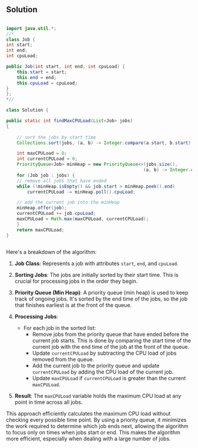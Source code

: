 ## Solution

``` java

import java.util.*;
//*
class Job {
int start;
int end;
int cpuLoad;

public Job(int start, int end, int cpuLoad) {
	this.start = start;
	this.end = end;
	this.cpuLoad = cpuLoad;
}
};
*//

class Solution {

public static int findMaxCPULoad(List<Job> jobs)
{
	
	// sort the jobs by start time
	Collections.sort(jobs, (a, b) -> Integer.compare(a.start, b.start));

	int maxCPULoad = 0;
	int currentCPULoad = 0;
	PriorityQueue<Job> minHeap = new PriorityQueue<>(jobs.size(), 
													(a, b) -> Integer.compare(a.end, b.end));
	for (Job job : jobs) {
	// remove all jobs that have ended
	while (!minHeap.isEmpty() && job.start > minHeap.peek().end)
		currentCPULoad -= minHeap.poll().cpuLoad;

	// add the current job into the minHeap
	minHeap.offer(job);
	currentCPULoad += job.cpuLoad;
	maxCPULoad = Math.max(maxCPULoad, currentCPULoad);
	}
	return maxCPULoad;
}



```




Here's a breakdown of the algorithm:

1. **Job Class**: Represents a job with attributes `start`, `end`, and `cpuLoad`.

2. **Sorting Jobs**: The jobs are initially sorted by their start time. This is crucial for processing jobs in the order they begin.

3. **Priority Queue (Min Heap)**: A priority queue (min heap) is used to keep track of ongoing jobs. It's sorted by the end time of the jobs, so the job that finishes earliest is at the front of the queue.

4. **Processing Jobs**:
   - For each job in the sorted list:
     - Remove jobs from the priority queue that have ended before the current job starts. This is done by comparing the start time of the current job with the end time of the job at the front of the queue.
     - Update `currentCPULoad` by subtracting the CPU load of jobs removed from the queue.
     - Add the current job to the priority queue and update `currentCPULoad` by adding the CPU load of the current job.
     - Update `maxCPULoad` if `currentCPULoad` is greater than the current `maxCPULoad`.

5. **Result**: The `maxCPULoad` variable holds the maximum CPU load at any point in time across all jobs.

This approach efficiently calculates the maximum CPU load without checking every possible time point. By using a priority queue, it minimizes the work required to determine which job ends next, allowing the algorithm to focus only on times when jobs start or end. This makes the algorithm more efficient, especially when dealing with a large number of jobs.
